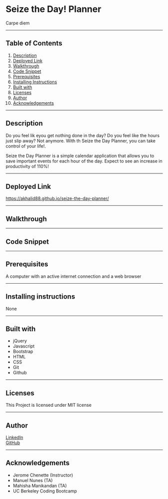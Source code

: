 # Seize the Day! Planner

Carpe diem

-----------------------
## Table of Contents
1. [Description](#description)
2. [Deployed Link](#deployed-link)
3. [Walkthrough](#walkthrough)
4. [Code Snippet](#code-snippet)
5. [Prerequisites](#prerequisites)
6. [Installing Instructions](#installing-instructions)
7. [Built with](#built-with)
8. [Licenses](#licenses)
9. [Author](#author)
10. [Acknowledgements](#acknowledgements)

-----------------------
## Description

Do you feel lik eyou get nothing done in the day? Do you feel like the hours just slip away? Not anymore. With th Seize the Day Planner, you can take control of your life!.

Seize the Day Planner is a simple calendar application that allows you to save important events for each hour of the day. Expect to see an increase in productivity of 110%!


-----------------------
## Deployed Link
https://akhalid88.github.io/seize-the-day-planner/ 

-----------------------
## Walkthrough


-----------------------
## Code Snippet


-----------------------
## Prerequisites
A computer with an active internet connection and a web browser

-----------------------
## Installing instructions
None

-----------------------
## Built with

- jQuery
- Javascript
- Bootstrap
- HTML
- CSS
- Git
- Github

-----------------------
## Licenses
This Project is licensed under MIT license

-----------------------
## Author

[LinkedIn](https://www.linkedin.com/in/abdullahkhalid/)
<br>
[GitHub](https://github.com/akhalid88)

-----------------------
## Acknowledgements
- Jerome Chenette (Instructor)
- Manuel Nunes (TA)
- Mahisha Manikandan (TA)
- UC Berkeley Coding Bootcamp